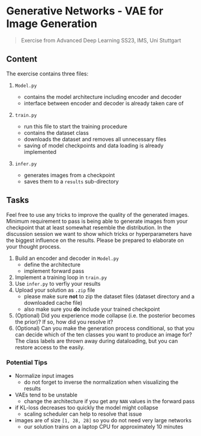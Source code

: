 # Generative Networks - VAE for Image Generation
> Exercise from Advanced Deep Learning SS23, IMS, Uni Stuttgart
## Content

The exercise contains three files:

1. ```Model.py```
    - contains the model architecture including encoder and decoder
    - interface between encoder and decoder is already taken care of

2. ```train.py```
    - run this file to start the training procedure
    - contains the dataset class
    - downloads the dataset and removes all unnecessary files
    - saving of model checkpoints and data loading is already implemented

3. ```infer.py```
    - generates images from a checkpoint
    - saves them to a ```results``` sub-directory

## Tasks

Feel free to use any tricks to improve the quality of the generated images.
Minimum requirement to pass is being able to generate images from your checkpoint that at least somewhat resemble the distribution.
In the discussion session we want to show which tricks or hyperparameters have the biggest influence on the results. Please be prepared to elaborate on your thought process.

1. Build an encoder and decoder in ```Model.py```
    - define the architecture
    - implement forward pass
2. Implement a training loop in ```train.py```
3. Use ```infer.py``` to verfiy your results
4. Upload your solution as ```.zip``` file
    - please make sure **not** to zip the dataset files (dataset directory and a downloaded cache file)
    - also make sure you **do** include your trained checkpoint
5. (Optional) Did you experience mode collapse (i.e. the posterior becomes the prior)? If so, how did you resolve it?
6. (Optional) Can you make the generation process conditional, so that you can decide which of the ten classes you want to produce an image for? The class labels are thrown away during dataloading, but you can restore access to the easily.

### Potential Tips

- Normalize input images
    - do not forget to inverse the normalization when visualizing the results
- VAEs tend to be unstable
    - change the architecture if you get any ```NAN``` values in the forward pass
- if KL-loss decreases too quickly the model might collapse
    - scaling scheduler can help to resolve that issue
- images are of size ```[1, 28, 28]``` so you do not need very large networks
    - our solution trains on a laptop CPU for approximately 10 minutes
